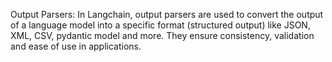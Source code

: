 Output Parsers:
In Langchain, output parsers are used to convert the output of a language model into a specific format (structured output) like JSON, XML, CSV, pydantic model and more. They ensure consistency, validation and ease of use in applications.